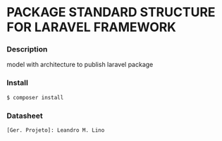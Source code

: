 # PACKAGE STANDARD STRUCTURE FOR LARAVEL FRAMEWORK

### Description ###
model with architecture to publish laravel package

### Install ###
```sh
$ composer install
```
### Datasheet ###

    [Ger. Projeto]: Leandro M. Lino 
    
